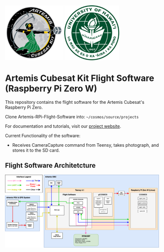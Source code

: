 <img src="images/artemis.png" alt="Artemis" width="190" height="180"> <img src="images/university-of-hawaii-manoa.png" alt="University of Hawaii Manoa" width="180" height="180"> <br>

# Artemis Cubesat Kit Flight Software (Raspberry Pi Zero W)
This repository contains the flight software for the Artemis Cubesat's Raspberry Pi Zero.

Clone Artemis-RPi-Flight-Software into:
`~/cosmos/source/projects`

For documentation and tutorials, visit our [project website](https://sites.google.com/hawaii.edu/artemiscubesatkit).

Current Functionality of the software:
* Receives CameraCapture command from Teensy, takes photograph, and stores it to the SD card. 

## Flight Software Architetcture 

![Flight Software Architetcture](/images/FSWArchitecture.png)
